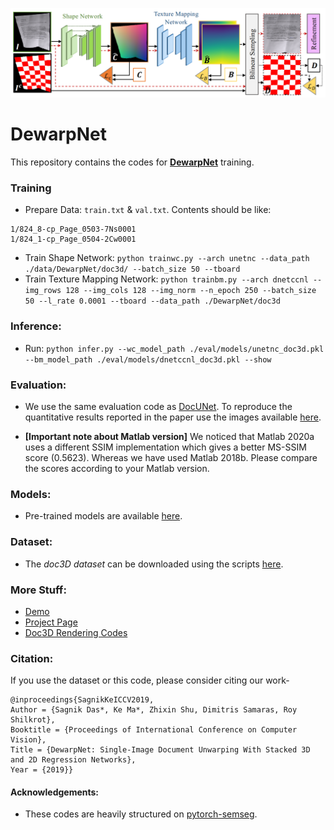 <p align="center">
  <img src="dwnet.png">
</p>

# DewarpNet 
This repository contains the codes for [**DewarpNet**](https://www3.cs.stonybrook.edu/~cvl/projects/dewarpnet/storage/paper.pdf) training.

### Training
- Prepare Data: `train.txt` & `val.txt`. Contents should be like: 
```
1/824_8-cp_Page_0503-7Ns0001
1/824_1-cp_Page_0504-2Cw0001
```
- Train Shape Network:
`python trainwc.py --arch unetnc --data_path ./data/DewarpNet/doc3d/ --batch_size 50 --tboard`
- Train Texture Mapping Network:
`python trainbm.py --arch dnetccnl --img_rows 128 --img_cols 128 --img_norm --n_epoch 250 --batch_size 50 --l_rate 0.0001 --tboard --data_path ./DewarpNet/doc3d`

### Inference:
- Run:
`python infer.py --wc_model_path ./eval/models/unetnc_doc3d.pkl --bm_model_path ./eval/models/dnetccnl_doc3d.pkl --show`

### Evaluation:
- We use the same evaluation code as [DocUNet](https://www3.cs.stonybrook.edu/~cvl/docunet.html). 
To reproduce the quantitative results reported in the paper use the images available [here](https://drive.google.com/drive/folders/1aPfQHGrGxpuIbYLONydbSkGNygRX2z2P?usp=sharing).

- **[Important note about Matlab version]** We noticed that Matlab 2020a uses a different SSIM implementation which gives a better MS-SSIM score (0.5623). Whereas we have used Matlab 2018b. Please compare the scores according to your Matlab version. 

### Models:
- Pre-trained models are available [here](https://drive.google.com/file/d/1hJKCb4eF1AJih_dhZOJSF5VR-ZtRNaap/view?usp=sharing).

### Dataset: 
- The *doc3D dataset* can be downloaded using the scripts [here](https://github.com/cvlab-stonybrook/doc3D-dataset).

### More Stuff:
- [Demo](https://sagniklp.github.io/dewarpnet-demo/)
- [Project Page](https://www3.cs.stonybrook.edu/~cvl/projects/dewarpnet/)
- [Doc3D Rendering Codes](https://github.com/sagniklp/doc3D-renderer)
### Citation:
If you use the dataset or this code, please consider citing our work-
```
@inproceedings{SagnikKeICCV2019, 
Author = {Sagnik Das*, Ke Ma*, Zhixin Shu, Dimitris Samaras, Roy Shilkrot}, 
Booktitle = {Proceedings of International Conference on Computer Vision}, 
Title = {DewarpNet: Single-Image Document Unwarping With Stacked 3D and 2D Regression Networks}, 
Year = {2019}}   
```
#### Acknowledgements:
- These codes are heavily structured on [pytorch-semseg](https://github.com/meetshah1995/pytorch-semseg).
